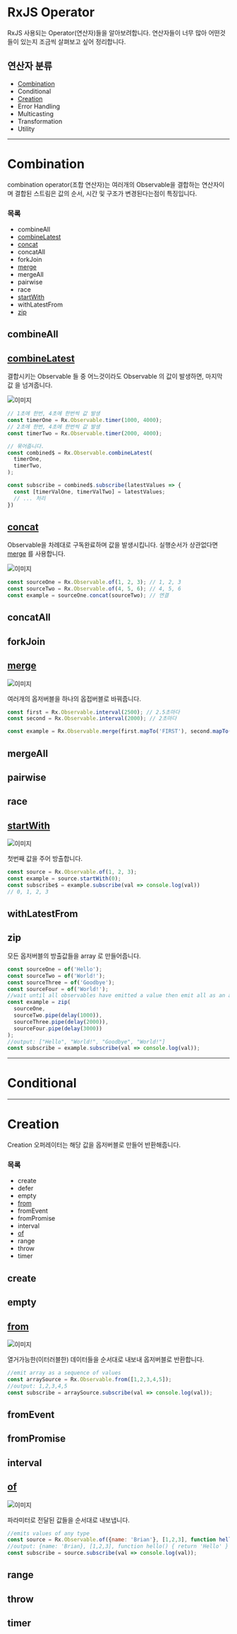 # RxJS Operator
RxJS 사용되는 Operator(연산자)들을 알아보려합니다. 연산자들이 너무 많아 어떤것들이 있는지 조금씩 살펴보고 싶어 정리합니다.

## 연산자 분류

* [Combination](#combination)
* Conditional
* [Creation](#creation)
* Error Handling
* Multicasting
* Transformation
* Utility

---

# Combination
combination operator(조합 연산자)는 여러개의 Observable을 결합하는 연산자이며 결합된 스트림은 값의 순서, 시간 및 구조가 변경된다는점이 특징입니다.

### 목록
* combineAll
* [combineLatest](#combinelatest)
* [concat](#concat)
* concatAll
* forkJoin
* [merge](#merge)
* mergeAll
* pairwise
* race
* [startWith](#startwith)
* withLatestFrom
* [zip](#zip)

## combineAll

## [combineLatest](https://github.com/tienne/learn-rxjs/blob/master/operators/combination/combinelatest.md)

결합시키는 Observable 들 중 어느것이라도 Observable 의 값이 발생하면, 마지막 값 을 넘겨줍니다.

![이미지](https://camo.githubusercontent.com/d1ca47f1c9da43d026c31865f0e402e3f12caafb/687474703a2f2f7265616374697665782e696f2f72786a732f696d672f636f6d62696e654c61746573742e706e67)

```js
// 1초에 한번, 4초에 한번씩 값 발생
const timerOne = Rx.Observable.timer(1000, 4000);
// 2초에 한번, 4초에 한번씩 값 발생
const timerTwo = Rx.Observable.timer(2000, 4000);

// 묶어줍니다.
const combined$ = Rx.Observable.combineLatest(
  timerOne,
  timerTwo,
);

const subscribe = combined$.subscribe(latestValues => {
  const [timerValOne, timerValTwo] = latestValues;
  // ... 처리
})
```

## [concat](https://github.com/tienne/learn-rxjs/blob/master/operators/combination/concat.md)

Observable을 차례대로 구독완료하며 값을 발생시킵니다. 실행순서가 상관없다면 [merge](#merge) 를 사용합니다.

![이미지](https://camo.githubusercontent.com/65ce224e5ba1cacfbc4a7ae1a62cd0991aa602ee/687474703a2f2f7265616374697665782e696f2f72786a732f696d672f636f6e6361742e706e67)

```js
const sourceOne = Rx.Observable.of(1, 2, 3); // 1, 2, 3
const sourceTwo = Rx.Observable.of(4, 5, 6); // 4, 5, 6
const example = sourceOne.concat(sourceTwo); // 연결
```

## concatAll

## forkJoin

## [merge](https://github.com/tienne/learn-rxjs/blob/master/operators/combination/merge.md)
![이미지](http://reactivex.io/rxjs/img/merge.png)

여러개의 옵저버블을 하나의 옵접버블로 바꿔줍니다.

```ts
const first = Rx.Observable.interval(2500); // 2.5초마다
const second = Rx.Observable.interval(2000); // 2초마다

const example = Rx.Observable.merge(first.mapTo('FIRST'), second.mapTo('SECOND')); // merge 해줍니다.
```

## mergeAll

## pairwise

## race

## [startWith](https://github.com/tienne/learn-rxjs/blob/master/operators/combination/startwith.md)

![이미지](http://reactivex.io/rxjs/img/startWith.png)

첫번째 값을 주어 방출합니다.

```js
const source = Rx.Observable.of(1, 2, 3);
const example = source.startWith(0);
const subscribe$ = example.subscribe(val => console.log(val))
// 0, 1, 2, 3
```

## withLatestFrom

## zip

모든 옵저버블의 방출값들을 array 로 만들어줍니다.

```js
const sourceOne = of('Hello');
const sourceTwo = of('World!');
const sourceThree = of('Goodbye');
const sourceFour = of('World!');
//wait until all observables have emitted a value then emit all as an array
const example = zip(
  sourceOne,
  sourceTwo.pipe(delay(1000)),
  sourceThree.pipe(delay(2000)),
  sourceFour.pipe(delay(3000))
);
//output: ["Hello", "World!", "Goodbye", "World!"]
const subscribe = example.subscribe(val => console.log(val));
```

---

# Conditional

---

# Creation
Creation 오퍼레이터는 해당 값을 옵저버블로 만들어 반환해줍니다.

### 목록
* create
* defer
* empty
* [from](#from)
* fromEvent
* fromPromise
* interval
* [of](#of)
* range
* throw
* timer

## create
## empty
## [from](https://github.com/tienne/learn-rxjs/blob/master/operators/creation/from.md)
![이미지](http://reactivex.io/rxjs/img/from.png)

열거가능한(이터러블한) 데이터들을 순서대로 내보내 옵저버블로 반환합니다.
```js
//emit array as a sequence of values
const arraySource = Rx.Observable.from([1,2,3,4,5]);
//output: 1,2,3,4,5
const subscribe = arraySource.subscribe(val => console.log(val));
```

## fromEvent
## fromPromise
## interval
## [of](https://github.com/tienne/learn-rxjs/blob/master/operators/creation/of.md)
![이미지](http://reactivex.io/rxjs/img/of.png)

파라미터로 전달된 값들을 순서대로 내보냅니다.
```js
//emits values of any type
const source = Rx.Observable.of({name: 'Brian'}, [1,2,3], function hello(){ return 'Hello'});
//output: {name: 'Brian}, [1,2,3], function hello() { return 'Hello' }
const subscribe = source.subscribe(val => console.log(val));
```

## range
## throw
## timer
